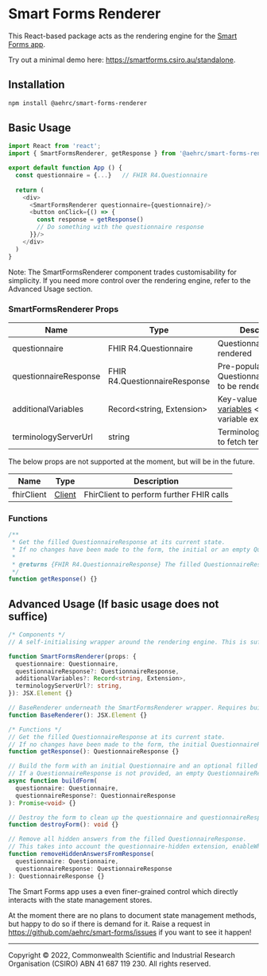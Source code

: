 # Smart Forms Renderer
This React-based package acts as the rendering engine for the [Smart Forms app](https://github.com/aehrc/smart-forms).

Try out a minimal demo here: https://smartforms.csiro.au/standalone.

## Installation
```bash
npm install @aehrc/smart-forms-renderer
```

## Basic Usage

```typescript jsx
import React from 'react';
import { SmartFormsRenderer, getResponse } from '@aehrc/smart-forms-renderer';

export default function App () {
  const questionnaire = {...}   // FHIR R4.Questionnaire
  
  return (
    <div>
      <SmartFormsRenderer questionnaire={questionnaire}/>
      <button onClick={() => {
        const response = getResponse()
        // Do something with the questionnaire response
      }}/>
    </div>  
  )
}
```
Note: The SmartFormsRenderer component trades customisability for simplicity. If you need more control over the rendering engine, refer to the Advanced Usage section.


### SmartFormsRenderer Props 


| Name                  | Type                          | Description                                                                                                  | Required? |
|-----------------------|-------------------------------|--------------------------------------------------------------------------------------------------------------|-----------|
| questionnaire         | FHIR R4.Questionnaire         | Questionnaire to be rendered                                                                                 | Required  |
| questionnaireResponse | FHIR R4.QuestionnaireResponse | Pre-populated QuestionnaireResponse to be rendered                                                           | Optional  |
| additionalVariables   | Record<string, Extension>     | Key-value pair of [SDC variables](http://hl7.org/fhir/R4/extension-variable.html) <name, variable extension> | Optional  |
| terminologyServerUrl  | string                        | Terminology server url to fetch terminology                                                        | Optional  |

The below props are not supported at the moment, but will be in the future.

| Name                 | Type                                                 | Description                                 |
|----------------------|------------------------------------------------------|---------------------------------------------|
| fhirClient           | [Client](https://github.com/smart-on-fhir/client-js) | FhirClient to perform further FHIR calls    |

### Functions

```javascript
/**
 * Get the filled QuestionnaireResponse at its current state.
 * If no changes have been made to the form, the initial or an empty QuestionnaireResponse is returned.
 *
 * @returns {FHIR R4.QuestionnaireResponse} The filled QuestionnaireResponse
 */
function getResponse() {}
```


## Advanced Usage (If basic usage does not suffice)

```typescript
/* Components */
// A self-initialising wrapper around the rendering engine. This is sufficient for most use cases.

function SmartFormsRenderer(props: {
  questionnaire: Questionnaire,
  questionnaireResponse?: QuestionnaireResponse,
  additionalVariables?: Record<string, Extension>,
  terminologyServerUrl?: string,
}): JSX.Element {}

// BaseRenderer underneath the SmartFormsRenderer wrapper. Requires buildForm() to initialise form.
function BaseRenderer(): JSX.Element {}

/* Functions */
// Get the filled QuestionnaireResponse at its current state.
// If no changes have been made to the form, the initial QuestionnaireResponse is returned.
function getResponse(): QuestionnaireResponse {}

// Build the form with an initial Questionnaire and an optional filled QuestionnaireResponse.
// If a QuestionnaireResponse is not provided, an empty QuestionnaireResponse is set as the initial QuestionnaireResponse.
async function buildForm(
  questionnaire: Questionnaire,
  questionnaireResponse?: QuestionnaireResponse
): Promise<void> {}

// Destroy the form to clean up the questionnaire and questionnaireResponse stores.
function destroyForm(): void {}

// Remove all hidden answers from the filled QuestionnaireResponse.
// This takes into account the questionnaire-hidden extension, enableWhens and enableWhenExpressions.
function removeHiddenAnswersFromResponse(
  questionnaire: Questionnaire,
  questionnaireResponse: QuestionnaireResponse
): QuestionnaireResponse {}
```

The Smart Forms app uses a even finer-grained control which directly interacts with the state management stores.

At the moment there are no plans to document state management methods, but happy to do so if there is demand for it.
Raise a request in https://github.com/aehrc/smart-forms/issues if you want to see it happen!

---

Copyright © 2022, Commonwealth Scientific and Industrial Research Organisation (CSIRO) ABN 41 687 119 230. All rights reserved.
